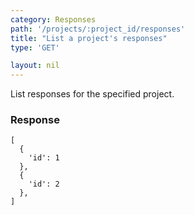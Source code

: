 ```yaml
---
category: Responses
path: '/projects/:project_id/responses'
title: "List a project's responses"
type: 'GET'

layout: nil
---
```


List responses for the specified project.

### Response

```
[
  {
    'id': 1
  },
  {
    'id': 2
  },
]
```
